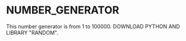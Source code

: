 # NUMBER_GENERATOR
This number generator is from 1 to 100000. DOWNLOAD PYTHON AND LIBRARY "RANDOM".
